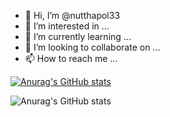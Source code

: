 - 👋 Hi, I’m @nutthapol33
- 👀 I’m interested in ...
- 🌱 I’m currently learning ...
- 💞️ I’m looking to collaborate on ...
- 📫 How to reach me ...

<!---
nutthapol33/nutthapol33 is a ✨ special ✨ repository because its `README.md` (this file) appears on your GitHub profile.
You can click the Preview link to take a look at your changes.
--->

[![Anurag's GitHub stats](https://github-readme-stats.vercel.app/api?username=nutthapol33)](https://github.com/anuraghazra/github-readme-stats)


![Anurag's GitHub stats](https://github-readme-stats.vercel.app/api?username=nutthapol33&show_icons=true)
